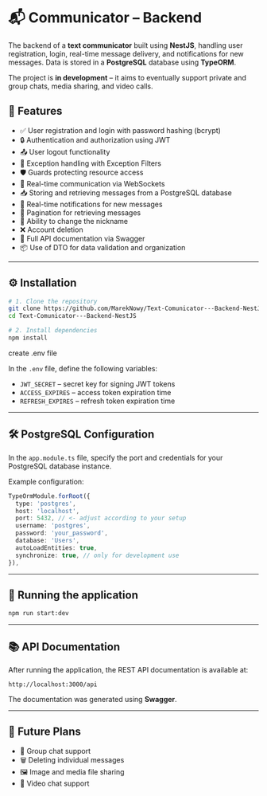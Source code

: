 

# 📬 Communicator – Backend

The backend of a **text communicator** built using **NestJS**, handling user registration, login, real-time message delivery, and notifications for new messages. Data is stored in a **PostgreSQL** database using **TypeORM**.

The project is **in development** – it aims to eventually support private and group chats, media sharing, and video calls.

## 🚀 Features

- ✅ User registration and login with password hashing (bcrypt)
- 🔒 Authentication and authorization using JWT
- 📤 User logout functionality
- 🧾 Exception handling with Exception Filters
- 🛡️ Guards protecting resource access
- 📡 Real-time communication via WebSockets
- 📥 Storing and retrieving messages from a PostgreSQL database
- 📢 Real-time notifications for new messages
- 📄 Pagination for retrieving messages
- 👤 Ability to change the nickname
- ❌ Account deletion
- 📑 Full API documentation via Swagger
- 📦 Use of DTO for data validation and organization

---

## ⚙️ Installation

```bash
# 1. Clone the repository
git clone https://github.com/MarekNowy/Text-Comunicator---Backend-NestJS.git
cd Text-Comunicator---Backend-NestJS

# 2. Install dependencies
npm install
```
create .env file

In the `.env` file, define the following variables:

- `JWT_SECRET` – secret key for signing JWT tokens  
- `ACCESS_EXPIRES` – access token expiration time  
- `REFRESH_EXPIRES` – refresh token expiration time  

---

## 🛠️ PostgreSQL Configuration

In the `app.module.ts` file, specify the port and credentials for your PostgreSQL database instance.

Example configuration:

```ts
TypeOrmModule.forRoot({
  type: 'postgres',
  host: 'localhost',
  port: 5432, // <- adjust according to your setup
  username: 'postgres',
  password: 'your_password',
  database: 'Users',
  autoLoadEntities: true,
  synchronize: true, // only for development use
}),
```

---

## 🏃 Running the application

```bash
npm run start:dev
```

---

## 📚 API Documentation

After running the application, the REST API documentation is available at:

```
http://localhost:3000/api
```

The documentation was generated using **Swagger**.

---

## 🧩 Future Plans

- 💬 Group chat support  
- 🗑️ Deleting individual messages  
- 🖼️ Image and media file sharing  
- 🎥 Video chat support  



